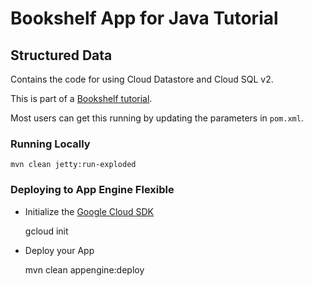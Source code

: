 # Bookshelf App for Java Tutorial
## Structured Data

Contains the code for using Cloud Datastore and Cloud SQL v2.

This is part of a [Bookshelf tutorial](https://cloud.google.com/java/getting-started/tutorial-app).

Most users can get this running by updating the parameters in `pom.xml`.

### Running Locally

    mvn clean jetty:run-exploded

### Deploying to App Engine Flexible

* Initialize the [Google Cloud SDK]()

    gcloud init

* Deploy your App

    mvn clean appengine:deploy


